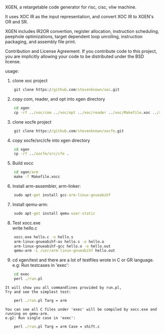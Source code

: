 XGEN, a retargetable code generator for risc, cisc, vliw machine.

It uses XOC IR as the input representation, and convert XOC IR to XGEN's OR and SR.

XGEN includes IR2OR convertion, register allocation, instruction scheduling, peephole optimizations, target dependent loop unrolling, instruction packaging, and assembly file print.

Contribution and License Agreement. If you contribute code to this project, you are implicitly allowing your code to be distributed under the BSD license.

usage:
 1. clone xoc project     
```cmd
    git clone https://github.com/stevenknown/xoc.git
```
 2. copy com, reader, and opt into xgen directory     
```cmd
    cd xgen    
    cp -rf ../xoc/com ../xoc/opt ../xoc/reader ../xoc/Makefile.xoc ../xoc/Makefile.xoc.inc .    
```
 3. clone xocfe project    
```cmd
    git clone https://github.com/stevenknown/xocfe.git
```
 4. copy xocfe/src/cfe into xgen directory       
```cmd
    cd xgen    
    cp -rf ../xocfe/src/cfe .    
```
 5. Build xocc
```cmd
    cd xgen/arm
    make -f Makefile.xocc    
```
 6. Install arm-assembler, arm-linker:    
```cmd
    sudo apt-get install gcc-arm-linux-gnueabihf    
```
 7. Install qemu-arm:    
```cmd
    sudo apt-get install qemu-user-static       
```
 8. Test xocc.exe       
    write hello.c       
```cmd
    xocc.exe hello.c -o hello.s
    arm-linux-gnueabihf-as hello.s -o hello.o
    arm-linux-gnueabihf-gcc hello.o -o hello.out
    qemu-arm -L /usr/arm-linux-gnueabihf hello.out
```
 9. cd xgen/test and there are a lot of testfiles wrote in C or GR language.      
    e.g: Run testcases in 'exec':     
```cmd
    cd exec     
    perl ./run.pl      
```
    It will show you all commandlines provided by run.pl,    
    Try and see the simplest test:    
```cmd
    perl ./run.pl Targ = arm      
```
    You can see all C files under 'exec' will be compiled by xocc.exe and running on qemu-arm.    
    e.g2: Run single case in 'exec':    
```cmd
    perl ./run.pl Targ = arm Case = shift.c    
```
